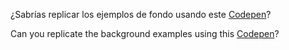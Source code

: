 ¿Sabrías replicar los ejemplos de fondo usando este [Codepen](https://codepen.io/adalab/pen/JLwQpz)?

Can you replicate the background examples using this [Codepen](https://codepen.io/adalab/pen/JLwQpz)?
